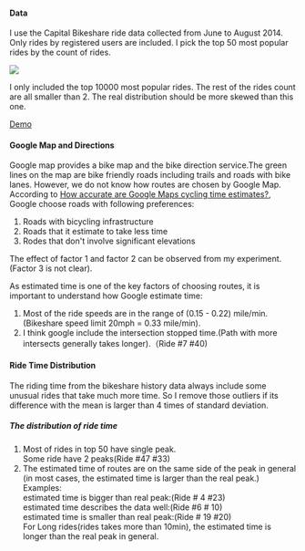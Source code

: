 #### Data
I use the Capital Bikeshare ride data collected from June to August 2014.
Only rides by registered users are included.
I pick the top 50 most popular rides by the count of rides.

![](https://googledrive.com/host/0B47woKFE0zXeM2ZiekF3MFdPVmM/popu1.png)

I only included the top 10000 most popular rides. The rest of the rides count are all smaller than 2.
The real distribution should be more skewed than this one.

[Demo](https://stormy-earth-4387.herokuapp.com/popularRide)

#### Google Map and Directions
Google map provides a bike map and the bike direction service.The green lines on the map are bike friendly roads including trails and roads with bike lanes.
However, we do not know how routes are chosen by Google Map.
According to [How accurate are Google Maps cycling time estimates?](http://www.betterbybicycle.com/2014/09/how-accurate-are-google-maps-cycling.html), Google choose roads with following preferences:  
1. Roads with bicycling infrastructure  
2. Roads that it estimate to take less time  
3. Rodes that don't involve significant elevations  

The effect of factor 1 and factor 2 can be observed from my experiment.(Factor 3 is not clear).

As estimated time is one of the key factors of choosing routes, it is important to understand how Google estimate time:  
1. Most of the ride speeds are in the range of (0.15 - 0.22) mile/min. (Bikeshare speed limit 20mph = 0.33 mile/min).  
2. I think google include the intersection stopped time.(Path with more intersects generally takes longer).（Ride \#7 \#40)  

#### Ride Time Distribution
The riding time from the bikeshare history data always include some unusual rides that take much more time. So I remove those outliers if its difference with the mean is larger than 4 times of standard deviation.  
##### The distribution of ride time
1. Most of rides in top 50 have single peak.  
Some ride have 2 peaks(Ride \#47 \#33)
2. The estimated time of routes are on the same side of the peak in general (in most cases, the estimated time is larger than the real peak.)  
Examples:  
estimated time is bigger than real peak:(Ride \# 4 \#23)  
estimated time describes the data well:(Ride \#6 \# 10)  
estimated time is smaller than real peak:(Ride \# 19 #20)  
For Long rides(rides takes more than 10min), the estimated time is longer than the real peak in general.
